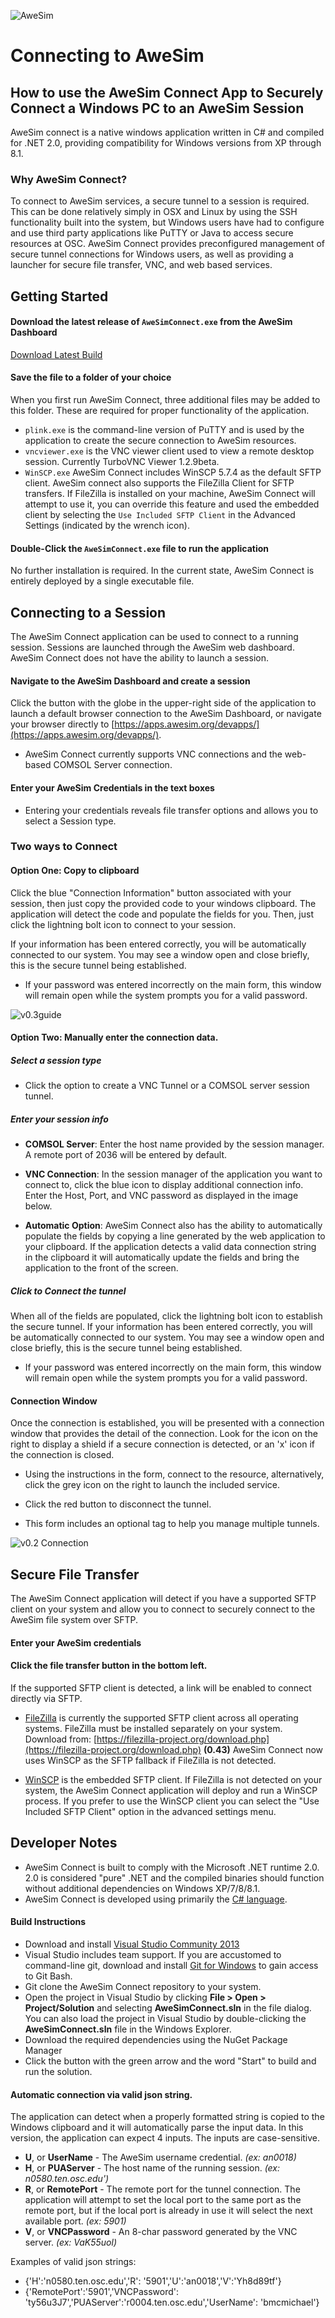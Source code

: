 ![AweSim](./Documentation/img/awesim-small.png)

# Connecting to AweSim
## How to use the AweSim Connect App to Securely Connect a Windows PC to an AweSim Session

AweSim connect is a native windows application written in C# and compiled for .NET 2.0, providing compatibility for Windows versions from XP through 8.1.

### Why AweSim Connect?

To connect to AweSim services, a secure tunnel to a session is required. This can be done relatively simply in OSX and Linux by using the SSH functionality built into the system, but Windows users have had to configure and use third party applications like PuTTY or Java to access secure resources at OSC. AweSim Connect provides preconfigured management of secure tunnel connections for Windows users, as well as providing a launcher for secure file transfer, VNC, and web based services.

## Getting Started

#### Download the latest release of `AweSimConnect.exe` from the AweSim Dashboard

[Download Latest Build](https://apps.awesim.org/assets/wiag/connect/latest/AweSimConnect.exe)

#### Save the file to a folder of your choice

When you first run AweSim Connect, three additional files may be added to this folder. These are required for proper functionality of the application.

* `plink.exe` is the command-line version of PuTTY and is used by the application to create the secure connection to AweSim resources.
* `vncviewer.exe` is the VNC viewer client used to view a remote desktop session. Currently TurboVNC Viewer 1.2.9beta.
* `WinSCP.exe` AweSim Connect includes WinSCP 5.7.4 as the default SFTP client. AweSim connect also supports the FileZilla Client for SFTP transfers. If FileZilla is installed on your machine, AweSim Connect will attempt to use it, you can override this feature and used the embedded client by selecting the `Use Included SFTP Client` in the Advanced Settings (indicated by the wrench icon).

#### Double-Click the `AweSimConnect.exe` file to run the application

No further installation is required. In the current state, AweSim Connect is entirely deployed by a single executable file.

## Connecting to a Session

The AweSim Connect application can be used to connect to a running session. Sessions are launched through the AweSim web dashboard. AweSim Connect does not have the ability to launch a session.

#### Navigate to the AweSim Dashboard and create a session

Click the button with the globe in the upper-right side of the application to launch a default browser connection to the AweSim Dashboard, or navigate your browser directly to [https://apps.awesim.org/devapps/](https://apps.awesim.org/devapps/).

* AweSim Connect currently supports VNC connections and the web-based COMSOL Server connection.

#### Enter your AweSim Credentials in the text boxes

* Entering your credentials reveals file transfer options and allows you to select a Session type.

### Two ways to Connect

#### Option One: Copy to clipboard
 Click the blue "Connection Information" button associated with your session, then just copy the provided code to your windows clipboard. The application will detect the code and populate the fields for you. Then, just click the lightning bolt icon to connect to your session.

 If your information has been entered correctly, you will be automatically connected to our system. You may see a window open and close briefly, this is the secure tunnel being established. 

* If your password was entered incorrectly on the main form, this window will remain open while the system prompts you for a valid password.


![v0.3guide](https://cloud.githubusercontent.com/assets/2374718/8111048/7281a128-102d-11e5-9d10-2d551bed39e8.png)

#### Option Two: Manually enter the connection data.  

##### Select a session type

* Click the option to create a VNC Tunnel or a COMSOL server session tunnel.

##### Enter your session info

* **COMSOL Server**: Enter the host name provided by the session manager. A remote port of 2036 will be entered by default.

* **VNC Connection**: In the session manager of the application you want to connect to, click the blue icon to display additional connection info. Enter the Host, Port, and VNC password as displayed in the image below.

* **Automatic Option**: AweSim Connect also has the ability to automatically populate the fields by copying a line generated by the web application to your clipboard. If the application detects a valid data connection string in the clipboard it will automatically update the fields and bring the application to the front of the screen.

##### Click to Connect the tunnel

When all of the fields are populated, click the lightning bolt icon to establish the secure tunnel. If your information has been entered correctly, you will be automatically connected to our system. You may see a window open and close briefly, this is the secure tunnel being established. 

* If your password was entered incorrectly on the main form, this window will remain open while the system prompts you for a valid password.

#### Connection Window

Once the connection is established, you will be presented with a connection window that provides the detail of the connection. Look for the icon on the right to display a shield if a secure connection is detected, or an 'x' icon if the connection is closed.

* Using the instructions in the form, connect to the resource, alternatively, click the grey icon on the right to launch the included service.

* Click the red button to disconnect the tunnel.

* This form includes an optional tag to help you manage multiple tunnels.

![v0.2 Connection](https://cloud.githubusercontent.com/assets/2374718/8045063/d022218a-0dfe-11e5-8571-df87f09285dd.png)

## Secure File Transfer

The AweSim Connect application will detect if you have a supported SFTP client on your system and allow you to connect to securely connect to the AweSim file system over SFTP.

#### Enter your AweSim credentials

#### Click the file transfer button in the bottom left.

If the supported SFTP client is detected, a link will be enabled to connect directly via SFTP.

* [FileZilla](https://filezilla-project.org/) is currently the supported SFTP client across all operating systems. FileZilla must be installed separately on your system.
Download from: [https://filezilla-project.org/download.php](https://filezilla-project.org/download.php) **(0.43)** AweSim Connect now uses WinSCP as the SFTP fallback if FileZilla is not detected.  

* [WinSCP](http://winscp.net/eng/index.php) is the embedded SFTP client. If FileZilla is not detected on your system, the AweSim Connect application will deploy and run a WinSCP process. If you prefer to use the WinSCP client you can select the "Use Included SFTP Client" option in the advanced settings menu.

## Developer Notes

* AweSim Connect is built to comply with the Microsoft .NET  runtime 2.0. 2.0 is considered "pure" .NET and the compiled binaries should function without additional dependencies on Windows XP/7/8/8.1.
* AweSim Connect is developed using primarily the [C# language](https://msdn.microsoft.com/en-us/library/67ef8sbd.aspx).

#### Build Instructions

* Download and install [Visual Studio Community 2013](https://www.visualstudio.com/en-us/products/visual-studio-community-vs.aspx)
* Visual Studio includes team support. If you are accustomed to command-line git, download and install [Git for Windows](https://msysgit.github.io/) to gain access to Git Bash.
* Git clone the AweSim Connect repository to your system.
* Open the project in Visual Studio by clicking **File > Open > Project/Solution** and selecting **AweSimConnect.sln** in the file dialog. You can also load the project in Visual Studio by double-clicking the **AweSimConnect.sln** file in the Windows Explorer. 
* Download the required dependencies using the NuGet Package Manager
* Click the button with the green arrow and the word "Start" to build and run the solution.

#### Automatic connection via valid json string.

The application can detect when a properly formatted string is copied to the Windows clipboard and it will automatically parse the input data. In this version, the application can expect 4 inputs. The inputs are case-sensitive.

* **U**, or **UserName** - The AweSim username credential. *(ex: an0018)*
* **H**, or **PUAServer** - The host name of the running session. *(ex: n0580.ten.osc.edu')*
* **R**, or **RemotePort** - The remote port for the tunnel connection. The application will attempt to set the local port to the same port as the remote port, but if the local port is already in use it will select the next available port. *(ex: 5901)*
* **V**, or **VNCPassword** - An 8-char password generated by the VNC server. *(ex: VaK55uol)*

Examples of valid json strings:

* {'H':'n0580.ten.osc.edu','R': '5901','U':'an0018','V':'Yh8d89tf'}
* {'RemotePort':'5901','VNCPassword': 'ty56u3J7','PUAServer':'r0004.ten.osc.edu','UserName': 'bmcmichael'}   

